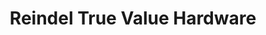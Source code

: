 ---
title: "Reindel True Value Hardware"
url: /fraser/reindel-true-value-hardware/
shop: Eisenwaren
---